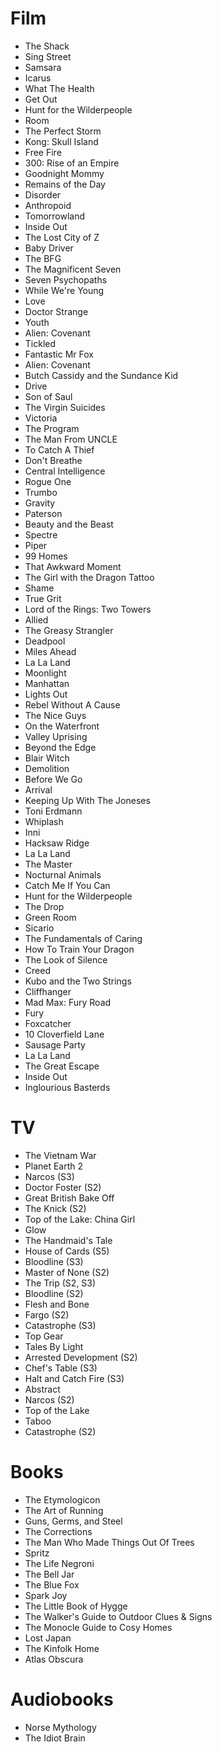 # Film

- The Shack
- Sing Street
- Samsara
- Icarus
- What The Health
- Get Out
- Hunt for the Wilderpeople
- Room
- The Perfect Storm
- Kong: Skull Island
- Free Fire
- 300: Rise of an Empire
- Goodnight Mommy
- Remains of the Day
- Disorder
- Anthropoid
- Tomorrowland
- Inside Out
- The Lost City of Z
- Baby Driver
- The BFG
- The Magnificent Seven
- Seven Psychopaths
- While We're Young
- Love
- Doctor Strange
- Youth
- Alien: Covenant
- Tickled
- Fantastic Mr Fox
- Alien: Covenant
- Butch Cassidy and the Sundance Kid
- Drive
- Son of Saul
- The Virgin Suicides
- Victoria
- The Program
- The Man From UNCLE
- To Catch A Thief
- Don't Breathe
- Central Intelligence
- Rogue One
- Trumbo
- Gravity
- Paterson
- Beauty and the Beast
- Spectre
- Piper
- 99 Homes
- That Awkward Moment
- The Girl with the Dragon Tattoo 
- Shame
- True Grit
- Lord of the Rings: Two Towers
- Allied
- The Greasy Strangler
- Deadpool
- Miles Ahead
- La La Land
- Moonlight
- Manhattan
- Lights Out
- Rebel Without A Cause
- The Nice Guys
- On the Waterfront
- Valley Uprising
- Beyond the Edge 
- Blair Witch
- Demolition
- Before We Go
- Arrival
- Keeping Up With The Joneses
- Toni Erdmann
- Whiplash
- Inni
- Hacksaw Ridge
- La La Land
- The Master
- Nocturnal Animals
- Catch Me If You Can
- Hunt for the Wilderpeople
- The Drop
- Green Room
- Sicario
- The Fundamentals of Caring
- How To Train Your Dragon
- The Look of Silence
- Creed
- Kubo and the Two Strings
- Cliffhanger
- Mad Max: Fury Road
- Fury
- Foxcatcher
- 10 Cloverfield Lane
- Sausage Party
- La La Land
- The Great Escape
- Inside Out
- Inglourious Basterds


# TV

- The Vietnam War
- Planet Earth 2
- Narcos (S3)
- Doctor Foster (S2)
- Great British Bake Off
- The Knick (S2)
- Top of the Lake: China Girl
- Glow
- The Handmaid's Tale
- House of Cards (S5)
- Bloodline (S3)
- Master of None (S2)
- The Trip (S2, S3)
- Bloodline (S2)
- Flesh and Bone
- Fargo (S2)
- Catastrophe (S3)
- Top Gear
- Tales By Light
- Arrested Development (S2)
- Chef's Table (S3)
- Halt and Catch Fire (S3)
- Abstract
- Narcos (S2)
- Top of the Lake
- Taboo
- Catastrophe (S2)

# Books

- The Etymologicon
- The Art of Running
- Guns, Germs, and Steel
- The Corrections
- The Man Who Made Things Out Of Trees
- Spritz
- The Life Negroni
- The Bell Jar
- The Blue Fox
- Spark Joy
- The Little Book of Hygge
- The Walker's Guide to Outdoor Clues & Signs
- The Monocle Guide to Cosy Homes
- Lost Japan
- The Kinfolk Home
- Atlas Obscura

# Audiobooks
- Norse Mythology
- The Idiot Brain

